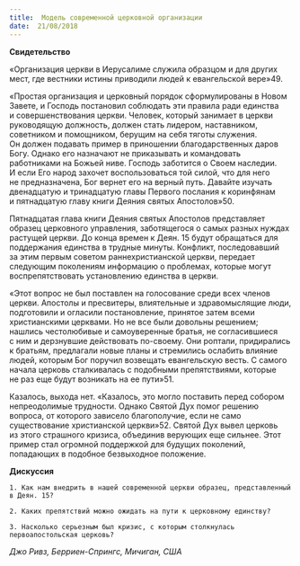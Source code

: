 ```yaml
---
title:  Модель современной церковной организации
date:  21/08/2018
---
```


**Свидетельство**

«Организация церкви в Иерусалиме служила образцом и для других мест, где вестники истины приводили людей к евангельской вере»49.

«Простая организация и церковный порядок сформулированы в Новом Завете, и Господь постановил соблюдать эти правила ради единства и совершенствования церкви. Человек, который занимает в церкви руководящую должность, должен стать лидером, наставником, советником и помощником, берущим на себя тяготы служения. Он должен подавать пример в приношении благодарственных даров Богу. Однако его назначают не приказывать и командовать работниками на Божьей ниве. Господь заботится о Своем наследии. И если Его народ захочет воспользоваться той силой, что для него не предназначена, Бог вернет его на верный путь. Давайте изучать двенадцатую и тринадцатую главы Первого послания к коринфянам и пятнадцатую главу книги Деяния святых Апостолов»50.

Пятнадцатая глава книги Деяния святых Апостолов представляет образец церковного управления, заботящегося о самых разных нуждах растущей церкви. До конца времен к Деян. 15 будут обращаться для поддержания единства в трудные минуты. Конфликт, последовавший за этим первым советом раннехристианской церкви, передает следующим поколениям информацию о проблемах, которые могут воспрепятствовать установлению единства в церкви.

«Этот вопрос не был поставлен на голосование среди всех членов церкви. Апостолы и пресвитеры, влиятельные и здравомыслящие люди, подготовили и огласили постановление, принятое затем всеми христианскими церквами. Но не все были довольны решением; нашлись честолюбивые и самоуверенные братья, не согласившиеся с ним и дерзнувшие действовать по-своему. Они роптали, придирались к братьям, предлагали новые планы и стремились ослабить влияние людей, которым Бог поручил возвещать евангельскую весть. С самого начала церковь сталкивалась с подобными препятствиями, которые не раз еще будут возникать на ее пути»51.

Казалось, выхода нет. «Казалось, это могло поставить перед собором непреодолимые трудности. Однако Святой Дух помог решению вопроса, от которого зависело благополучие, если не само существование христианской церкви»52. Святой Дух вывел церковь из этого страшного кризиса, объединив верующих еще сильнее. Этот пример стал огромной поддержкой для будущих поколений, попадающих в подобное безвыходное положение.

**Дискуссия**

`1.	Как нам внедрить в нашей современной церкви образец, представленный в Деян. 15?`

`2.	Каких препятствий можно ожидать на пути к церковному единству?`

`3.	Насколько серьезным был кризис, с которым столкнулась первоапостольская церковь?`

_Джо Ривз, Берриен-Спрингс, Мичиган, США_